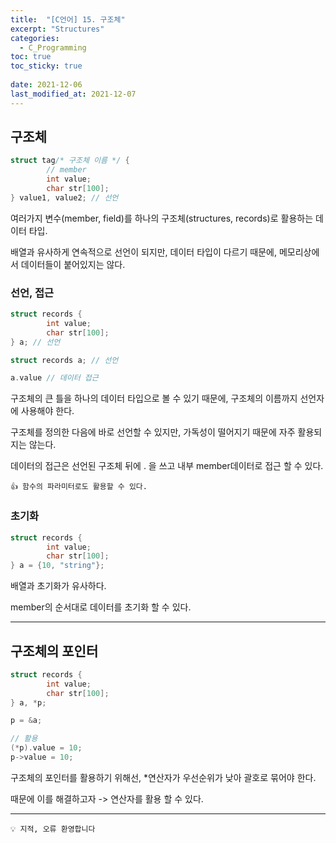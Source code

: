 ```yaml
---
title:  "[C언어] 15. 구조체"
excerpt: "Structures"
categories:
  - C_Programming
toc: true
toc_sticky: true
 
date: 2021-12-06
last_modified_at: 2021-12-07
---
```


## 구조체

```c
struct tag/* 구조체 이름 */ {
		// member	
		int value;
		char str[100];
} value1, value2; // 선언
```

여러가지 변수(member, field)를 하나의 구조체(structures, records)로 활용하는 데이터 타입.

배열과 유사하게 연속적으로 선언이 되지만, 데이터 타입이 다르기 때문에, 메모리상에서 데이터들이 붙어있지는 않다.

### 선언, 접근


```c
struct records {
		int value;
		char str[100];
} a; // 선언

struct records a; // 선언

a.value // 데이터 접근
```

구조체의 큰 틀을 하나의 데이터 타입으로 볼 수 있기 때문에, 구조체의 이름까지 선언자에 사용해야 한다. 

구조체를 정의한 다음에 바로 선언할 수 있지만, 가독성이 떨어지기 때문에 자주 활용되지는 않는다.

데이터의 접근은 선언된 구조체 뒤에 . 을 쓰고 내부 member데이터로 접근 할 수 있다.

```
👍 함수의 파라미터로도 활용할 수 있다.
```

### 초기화 

```c
struct records {
		int value;
		char str[100];
} a = {10, "string"};
```

배열과 초기화가 유사하다.

member의 순서대로 데이터를 초기화 할 수 있다.

---

## 구조체의 포인터

```c
struct records {
		int value;
		char str[100];
} a, *p;

p = &a;

// 활용
(*p).value = 10;
p->value = 10;

```

구조체의 포인터를 활용하기 위해선, *연산자가 우선순위가 낮아 괄호로 묶어야 한다.

때문에 이를 해결하고자 -> 연산자를 활용 할 수 있다.

---
```
💡 지적, 오류 환영합니다
```
